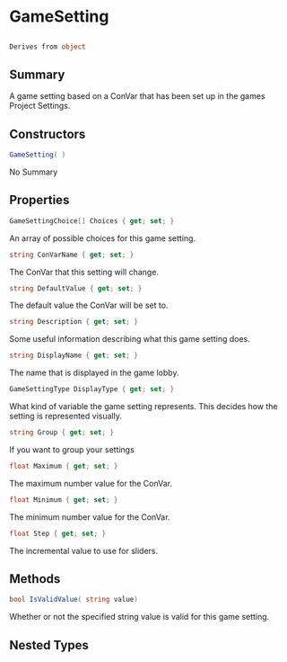 # GameSetting

## 
```c#
Derives from object
```

## Summary

A game setting based on a ConVar that has been set up in the games Project Settings.
## Constructors

```c#
GameSetting( ) 
```
No Summary
## Properties

```c#
GameSettingChoice[] Choices { get; set; } 
```
An array of possible choices for this game setting.
```c#
string ConVarName { get; set; } 
```
The ConVar that this setting will change.
```c#
string DefaultValue { get; set; } 
```
The default value the ConVar will be set to.
```c#
string Description { get; set; } 
```
Some useful information describing what this game setting does.
```c#
string DisplayName { get; set; } 
```
The name that is displayed in the game lobby.
```c#
GameSettingType DisplayType { get; set; } 
```
What kind of variable the game setting represents. This decides how the setting is represented visually.
```c#
string Group { get; set; } 
```
If you want to group your settings
```c#
float Maximum { get; set; } 
```
The maximum number value for the ConVar.
```c#
float Minimum { get; set; } 
```
The minimum number value for the ConVar.
```c#
float Step { get; set; } 
```
The incremental value to use for sliders.
## Methods

```c#
bool IsValidValue( string value) 
```
Whether or not the specified string value is valid for this game setting.
## Nested Types


